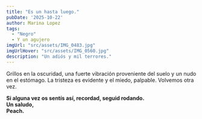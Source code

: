 ```yaml
---
title: "Es un hasta luego." 
pubDate: '2025-10-22'
author: Marina Lopez
tags:
  - "Negro"
  - Y un agujero
imgUrl: "src/assets/IMG_0483.jpg"
imgUrlHover: "src/assets/IMG_0560.jpg"
description: "Un adiós y mil terrores."
---
```


<div style="font-weight: normal;">

Grillos en la oscuridad, una fuerte vibración proveniente del suelo y un nudo en el estómago. La tristeza es evidente y el miedo, palpable. Volvemos otra vez.

</div>

**Si alguna vez os sentís así, recordad, seguid rodando.  
Un saludo,  
Peach.**
